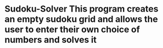 # Sudoku-Solver This program creates an empty sudoku grid and allows the user to enter their own choice of numbers and solves it 
